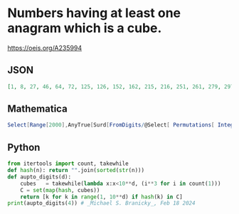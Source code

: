 # Numbers having at least one anagram which is a cube\.
https://oeis.org/A235994
## JSON
```JSON
[1, 8, 27, 46, 64, 72, 125, 126, 152, 162, 215, 216, 251, 261, 279, 297, 334, 343, 433, 512, 521, 612, 621, 729, 792, 927, 972, 1000, 1133, 1269, 1278, 1279, 1287, 1296, 1297, 1313, 1331, 1349, 1394, 1439, 1493, 1629, 1692, 1728, 1729, 1782, 1792, 1827, 1872]
```
## Mathematica
```Mathematica
Select[Range[2000],AnyTrue[Surd[FromDigits/@Select[ Permutations[ IntegerDigits[#]],#[[1]]>0&],3],IntegerQ]&] (* The program uses the AnyTrue function from Mathematica version 10 *) (* _Harvey P. Dale_, Jul 15 2016 *)
```
## Python
```Python
from itertools import count, takewhile
def hash(n): return "".join(sorted(str(n)))
def aupto_digits(d):
    cubes   = takewhile(lambda x:x<10**d, (i**3 for i in count(1)))
    C = set(map(hash, cubes))
    return [k for k in range(1, 10**d) if hash(k) in C]
print(aupto_digits(4)) # _Michael S. Branicky_, Feb 18 2024
```
